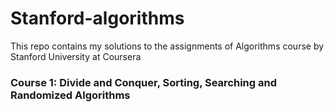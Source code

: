 # Stanford-algorithms

This repo contains my solutions to the assignments of Algorithms course by Stanford University at Coursera

### Course 1: Divide and Conquer, Sorting, Searching and Randomized Algorithms
